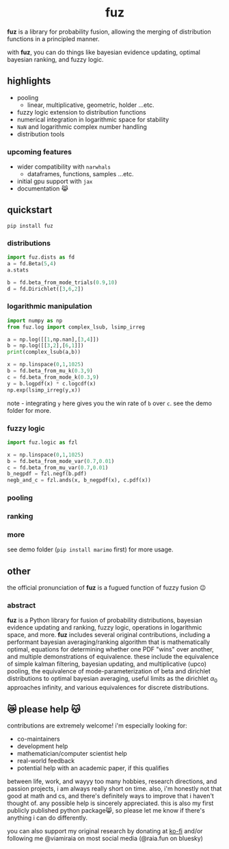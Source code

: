 <h1 align='center'>fuz</h1>

**fuz** is a library for probability fusion, allowing the merging of distribution functions in a principled manner.

with **fuz**, you can do things like bayesian evidence updating, optimal bayesian ranking, and fuzzy logic.

## highlights

- pooling
  - linear, multiplicative, geometric, holder ...etc.
- fuzzy logic extension to distribution functions
- numerical integration in logarithmic space for stability
- `NaN` and logarithmic complex number handling
- distribution tools

### upcoming features

- wider compatibility with `narwhals`
  - dataframes, functions, samples ...etc.
- initial gpu support with `jax`
- documentation 😹

## quickstart

`pip install fuz`

### distributions

```python
import fuz.dists as fd
a = fd.Beta(5,4)
a.stats
```

```python
b = fd.beta_from_mode_trials(0.9,10)
d = fd.Dirichlet([3,6,2])
```

### logarithmic manipulation

```python
import numpy as np
from fuz.log import complex_lsub, lsimp_irreg

a = np.log([[1,np.nan],[3,4]])
b = np.log([[3,2],[6,1]])
print(complex_lsub(a,b))

x = np.linspace(0,1,1025)
b = fd.beta_from_mu_k(0.3,9)
c = fd.beta_from_mode_k(0.3,9)
y = b.logpdf(x) * c.logcdf(x)
np.exp(lsimp_irreg(y,x))
```
note - integrating `y` here gives you the win rate of `b` over `c`. see the demo folder for more.

### fuzzy logic

```python
import fuz.logic as fzl

x = np.linspace(0,1,1025)
b = fd.beta_from_mode_var(0.7,0.01)
c = fd.beta_from_mu_var(0.7,0.01)
b_negpdf = fzl.negf(b.pdf)
negb_and_c = fzl.ands(x, b_negpdf(x), c.pdf(x))
```
### pooling

### ranking

### more

see demo folder (`pip install marimo` first) for more usage.

## other

the official pronunciation of **fuz** is a fugued function of fuzzy fusion 😉

### abstract

**fuz** is a Python library for fusion of probability distributions, bayesian evidence updating and ranking, fuzzy logic, operations in logarithmic space, and more.
**fuz** includes several original contributions, including a performant bayesian averaging/ranking algorithm that is mathematically optimal, equations for determining whether one PDF "wins" over another, and
multiple demonstrations of equivalence. these include the equivalence of simple kalman filtering, bayesian updating, and multiplicative (upco) pooling, the equivalence of
mode-parameterization of beta and dirichlet distributions to optimal bayesian averaging, useful limits as the dirichlet $\alpha_0$ approaches infinity, and various equivalences for
discrete distributions.

## 😿 please help 😽

contributions are extremely welcome! i'm especially looking for:

- co-maintainers
- development help
- mathematician/computer scientist help
- real-world feedback
- potential help with an academic paper, if this qualifies

between life, work, and wayyy too many hobbies, research directions, and passion projects, i am always really short on time. also, i'm honestly not that good at math and cs, and there's definitely ways to improve that i haven't thought of. any possible help is sincerely appreciated. this is also my first publicly published python package😸, so please let me know if there's anything i can do differently.

you can also support my original research by donating at [ko-fi](https://ko-fi.com/viamiraia) and/or following me @viamiraia on most social media (@raia.fun on bluesky)
